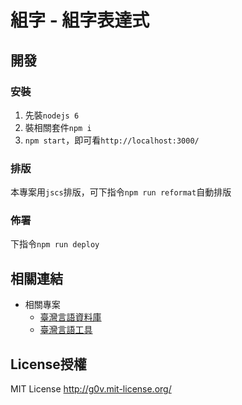 # 組字 - 組字表達式


## 開發
### 安裝
1. 先裝`nodejs 6`
2. 裝相關套件`npm i`
3. `npm start`，即可看`http://localhost:3000/`

### 排版
本專案用`jscs`排版，可下指令`npm run reformat`自動排版

### 佈署
下指令`npm run deploy`


## 相關連結
* 相關專案
  * [臺灣言語資料庫](https://github.com/sih4sing5hong5/tai5-uan5_gian5-gi2_tsu1-liau7-khoo3)
  * [臺灣言語工具](https://github.com/sih4sing5hong5/tai5-uan5_gian5-gi2_kang1-ku7)


## License授權
MIT License <http://g0v.mit-license.org/>
